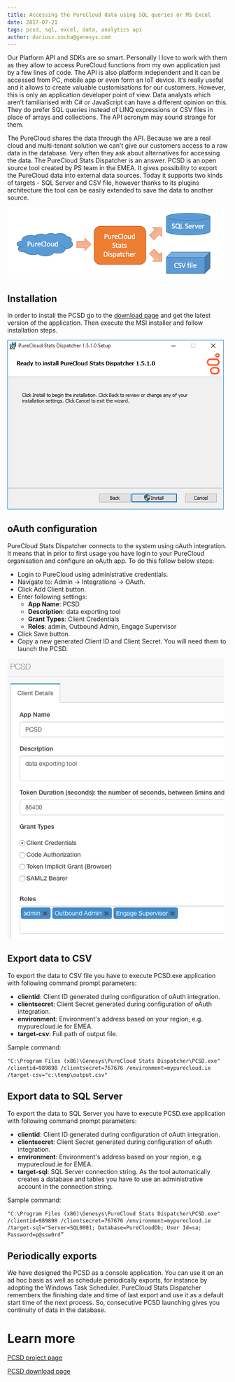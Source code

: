 ```yaml
---
title: Accessing the PureCloud data using SQL queries or MS Excel
date: 2017-07-21
tags: pcsd, sql, excel, data, analytics api
author: dariusz.socha@genesys.com
---
```


Our Platform API and SDKs are so smart. Personally I love to work with them as they allow to access PureCloud functions from my own application just by a few lines of code. The API is also platform independent and it can be accessed from PC, mobile app or even form an IoT device. It’s really useful and it allows to create valuable customisations for our customers. However, this is only an application developer point of view. Data analysts which aren’t familiarised with C# or JavaScript can have a different opinion on this. They do prefer SQL queries instead of LINQ expressions or CSV files in place of arrays and collections. The API acronym may sound strange for them.

The PureCloud shares the data through the API. Because we are a real cloud and multi-tenant solution we can’t give our customers access to a raw data in the database. Very often they ask about alternatives for accessing the data. The PureCloud Stats Dispatcher is an answer. PCSD is an open source tool created by PS team in the EMEA. It gives possibility to export the PureCloud data into external data sources. Today it supports two kinds of targets - SQL Server and CSV file, however thanks to its plugins architecture the tool can be easily extended to save the data to another source.

![diagram](diagram.png)

## Installation
In order to install the PCSD go to the [download page](https://bitbucket.org/eccemea/purecloud-stats-dispatcher/downloads/) and get the latest version of the application. Then execute the MSI installer and follow installation steps.

![installer](installer.png)

## oAuth configuration
PureCloud Stats Dispatcher connects to the system using oAuth integration. It means that in prior to first usage you have login to your PureCloud organisation and configure an oAuth app. To do this follow below steps:

* Login to PureCloud using administrative credentials.
* Navigate to: Admin -> Integrations -> OAuth.
* Click Add Client button.
* Enter following settings:
  * **App Name**: PCSD
  * **Description**: data exporting tool
  * **Grant Types**: Client Credentials
  * **Roles**: admin, Outbound Admin, Engage Supervisor
* Click Save button.
* Copy a new generated Client ID and Client Secret. You will need them to launch the PCSD.

![oauth](oauth.png)

## Export data to CSV

To export the data to CSV file you have to execute PCSD.exe application with following command prompt parameters:

* **clientid**: Client ID generated during configuration of oAuth integration.
* **clientsecret**: Client Secret generated during configuration of oAuth integration.
* **environment**: Environment's address based on your region, e.g. mypurecloud.ie for EMEA.
* **target-csv**: Full path of output file.

Sample command:

```
"C:\Program Files (x86)\Genesys\PureCloud Stats Dispatcher\PCSD.exe" /clientid=989898 /clientsecret=767676 /environment=mypurecloud.ie /target-csv="c:\temp\output.csv"
```

## Export data to SQL Server

To export the data to SQL Server you have to execute PCSD.exe application with following command prompt parameters:

* **clientid**: Client ID generated during configuration of oAuth integration.
* **clientsecret**: Client Secret generated during configuration of oAuth integration.
* **environment**: Environment's address based on your region, e.g. mypurecloud.ie for EMEA.
* **target-sql**: SQL Server connection string. As the tool automatically creates a database and tables you have to use an administrative account in the connection string.

Sample command:

```
"C:\Program Files (x86)\Genesys\PureCloud Stats Dispatcher\PCSD.exe" /clientid=989898 /clientsecret=767676 /environment=mypurecloud.ie /target-sql="Server=SQL0001; Database=PureCloudDb; User Id=sa; Password=p@ssw0rd”
```

## Periodically exports
We have designed the PCSD as a console application. You can use it on an ad hoc basis as well as schedule periodically exports, for instance by adopting the Windows Task Scheduler. PureCloud Stats Dispatcher remembers the finishing date and time of last export and use it as a default start time of the next process. So, consecutive PCSD launching gives you continuity of data in the database.

# Learn more
[PCSD project page](https://bitbucket.org/eccemea/purecloud-stats-dispatcher/overview)

[PCSD download page](https://bitbucket.org/eccemea/purecloud-stats-dispatcher/downloads/)